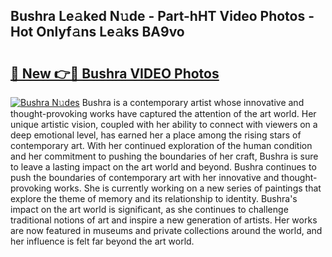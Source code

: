 ## Bushra Le𝚊ked N𝚞de - Part-hHT Video Photos - Hot Onlyf𝚊ns Le𝚊ks BA9vo

# <h2><a href="http://ac26750.deff.icu/?id=Bushra">🔗 New 👉🔴 Bushra VIDEO Photos</a></h2>

[![Bushra N𝚞des](https://i.imgur.com/rIISA9y.gif)](http://ac26750.deff.icu/?id=Bushra)
Bushra is a contemporary artist whose innovative and thought-provoking works have captured the attention of the art world. Her unique artistic vision, coupled with her ability to connect with viewers on a deep emotional level, has earned her a place among the rising stars of contemporary art. With her continued exploration of the human condition and her commitment to pushing the boundaries of her craft, Bushra is sure to leave a lasting impact on the art world and beyond. Bushra continues to push the boundaries of contemporary art with her innovative and thought-provoking works. She is currently working on a new series of paintings that explore the theme of memory and its relationship to identity. Bushra's impact on the art world is significant, as she continues to challenge traditional notions of art and inspire a new generation of artists. Her works are now featured in museums and private collections around the world, and her influence is felt far beyond the art world.
